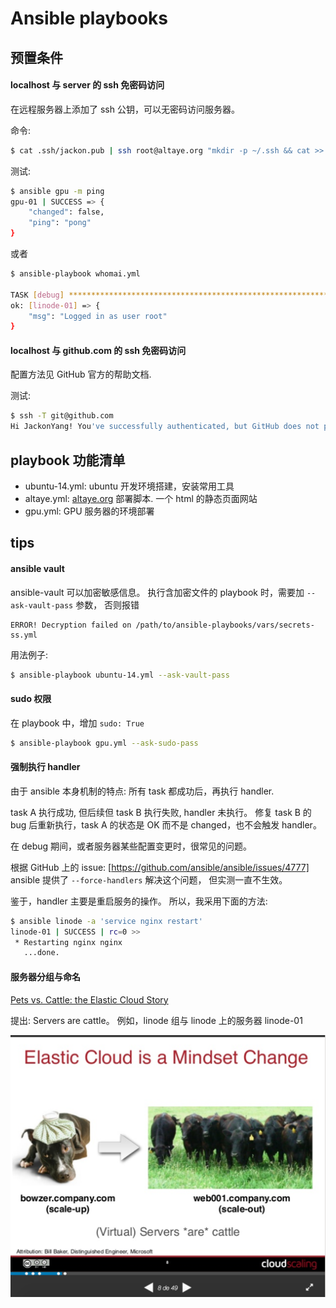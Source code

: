 # Ansible playbooks


## 预置条件


#### localhost 与 server 的 ssh 免密码访问

在远程服务器上添加了 ssh 公钥，可以无密码访问服务器。

命令:

```bash
$ cat .ssh/jackon.pub | ssh root@altaye.org "mkdir -p ~/.ssh && cat >> ~/.ssh/authorized_keys"
```

测试:

```bash
$ ansible gpu -m ping
gpu-01 | SUCCESS => {
    "changed": false,
    "ping": "pong"
}
```

或者

```bash
$ ansible-playbook whomai.yml

TASK [debug] *******************************************************************
ok: [linode-01] => {
    "msg": "Logged in as user root"
}
```


#### localhost 与 github.com 的 ssh 免密码访问


配置方法见 GitHub 官方的帮助文档.


测试:

```bash
$ ssh -T git@github.com
Hi JackonYang! You've successfully authenticated, but GitHub does not provide shell access.
```


## playbook 功能清单

- ubuntu-14.yml: ubuntu 开发环境搭建，安装常用工具
- altaye.yml: [altaye.org](http://altaye.org) 部署脚本. 一个 html 的静态页面网站
- gpu.yml: GPU 服务器的环境部署


## tips


#### ansible vault

ansible-vault 可以加密敏感信息。
执行含加密文件的 playbook 时，需要加 `--ask-vault-pass` 参数，
否则报错

    ERROR! Decryption failed on /path/to/ansible-playbooks/vars/secrets-ss.yml

用法例子:

```bash
$ ansible-playbook ubuntu-14.yml --ask-vault-pass
```


#### sudo 权限


在 playbook 中，增加 `sudo: True`


```bash
$ ansible-playbook gpu.yml --ask-sudo-pass
```


#### 强制执行 handler


由于 ansible 本身机制的特点:
所有 task 都成功后，再执行 handler.

task A 执行成功, 但后续但 task B 执行失败, handler 未执行。
修复 task B 的 bug 后重新执行，task A 的状态是 OK 而不是 changed，也不会触发 handler。

在 debug 期间，或者服务器某些配置变更时，很常见的问题。


根据 GitHub 上的 issue: [https://github.com/ansible/ansible/issues/4777]
ansible 提供了 `--force-handlers` 解决这个问题，
但实测一直不生效。

鉴于，handler 主要是重启服务的操作。
所以，我采用下面的方法:

```bash
$ ansible linode -a 'service nginx restart'
linode-01 | SUCCESS | rc=0 >>
 * Restarting nginx nginx
   ...done.
```


#### 服务器分组与命名

[Pets vs. Cattle: the Elastic Cloud Story](https://es.slideshare.net/randybias/pets-vs-cattle-the-elastic-cloud-story)

提出: Servers are cattle。
例如，linode 组与 linode 上的服务器 linode-01

![Servers are cattle](images/pets-vs-cattle.png)
